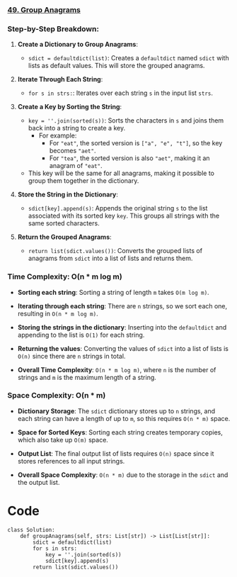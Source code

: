 ### [49. Group Anagrams](https://leetcode.com/problems/group-anagrams/)
### Step-by-Step Breakdown:

1.  **Create a Dictionary to Group Anagrams**:

    -   `sdict = defaultdict(list)`: Creates a `defaultdict` named `sdict` with lists as default values. This will store the grouped anagrams.
2.  **Iterate Through Each String**:

    -   `for s in strs:`: Iterates over each string `s` in the input list `strs`.
3.  **Create a Key by Sorting the String**:

    -   `key = ''.join(sorted(s))`: Sorts the characters in `s` and joins them back into a string to create a key.
        -   For example:
            -   For `"eat"`, the sorted version is `["a", "e", "t"]`, so the key becomes `"aet"`.
            -   For `"tea"`, the sorted version is also `"aet"`, making it an anagram of `"eat"`.
    -   This key will be the same for all anagrams, making it possible to group them together in the dictionary.
4.  **Store the String in the Dictionary**:

    -   `sdict[key].append(s)`: Appends the original string `s` to the list associated with its sorted key `key`. This groups all strings with the same sorted characters.
5.  **Return the Grouped Anagrams**:

    -   `return list(sdict.values())`: Converts the grouped lists of anagrams from `sdict` into a list of lists and returns them.

### Time Complexity: O(n * m log m)

-   **Sorting each string**: Sorting a string of length `m` takes `O(m log m)`.

-   **Iterating through each string**: There are `n` strings, so we sort each one, resulting in `O(n * m log m)`.

-   **Storing the strings in the dictionary**: Inserting into the `defaultdict` and appending to the list is `O(1)` for each string.

-   **Returning the values**: Converting the values of `sdict` into a list of lists is `O(n)` since there are `n` strings in total.

-   **Overall Time Complexity**: `O(n * m log m)`, where `n` is the number of strings and `m` is the maximum length of a string.

### Space Complexity: O(n * m)

-   **Dictionary Storage**: The `sdict` dictionary stores up to `n` strings, and each string can have a length of up to `m`, so this requires `O(n * m)` space.

-   **Space for Sorted Keys**: Sorting each string creates temporary copies, which also take up `O(m)` space.

-   **Output List**: The final output list of lists requires `O(n)` space since it stores references to all input strings.

-   **Overall Space Complexity**: `O(n * m)` due to the storage in the `sdict` and the output list.

# Code
```python3 []
class Solution:
    def groupAnagrams(self, strs: List[str]) -> List[List[str]]:
        sdict = defaultdict(list)
        for s in strs:
            key = ''.join(sorted(s))
            sdict[key].append(s)
        return list(sdict.values())
```